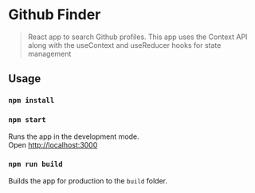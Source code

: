 # Github Finder

> React app to search Github profiles. This app uses the Context API along with the useContext and useReducer hooks for state management 

## Usage

### `npm install`

### `npm start`

Runs the app in the development mode.<br>
Open [http://localhost:3000](http://localhost:3000)

### `npm run build`

Builds the app for production to the `build` folder.<br>
